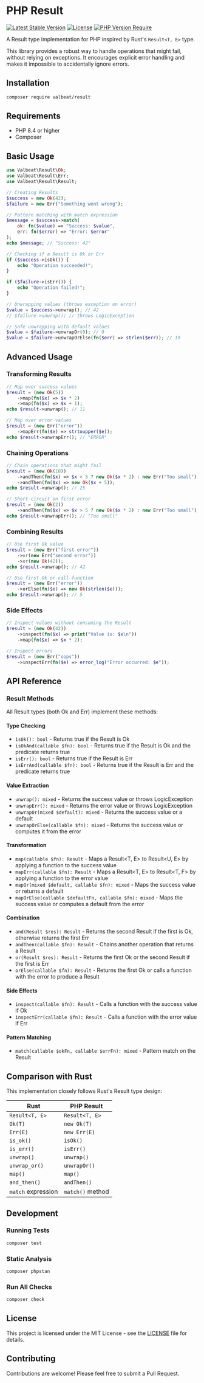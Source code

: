 # PHP Result

[![Latest Stable Version](https://poser.pugx.org/valbeat/result/v)](https://packagist.org/packages/valbeat/result)
[![License](https://poser.pugx.org/valbeat/result/license)](https://packagist.org/packages/valbeat/result)
[![PHP Version Require](https://poser.pugx.org/valbeat/result/require/php)](https://packagist.org/packages/valbeat/result)

A Result type implementation for PHP inspired by Rust's `Result<T, E>` type.

This library provides a robust way to handle operations that might fail, without relying on exceptions. It encourages explicit error handling and makes it impossible to accidentally ignore errors.

## Installation

```bash
composer require valbeat/result
```

## Requirements

- PHP 8.4 or higher
- Composer

## Basic Usage

```php
use Valbeat\Result\Ok;
use Valbeat\Result\Err;
use Valbeat\Result\Result;

// Creating Results
$success = new Ok(42);
$failure = new Err("Something went wrong");

// Pattern matching with match expression
$message = $success->match(
    ok: fn($value) => "Success: $value",
    err: fn($error) => "Error: $error"
);
echo $message; // "Success: 42"

// Checking if a Result is Ok or Err
if ($success->isOk()) {
    echo "Operation succeeded!";
}

if ($failure->isErr()) {
    echo "Operation failed!";
}

// Unwrapping values (throws exception on error)
$value = $success->unwrap(); // 42
// $failure->unwrap(); // throws LogicException

// Safe unwrapping with default values
$value = $failure->unwrapOr(0); // 0
$value = $failure->unwrapOrElse(fn($err) => strlen($err)); // 19
```

## Advanced Usage

### Transforming Results

```php
// Map over success values
$result = (new Ok(5))
    ->map(fn($x) => $x * 2)
    ->map(fn($x) => $x + 1);
echo $result->unwrap(); // 11

// Map over error values
$result = (new Err("error"))
    ->mapErr(fn($e) => strtoupper($e));
echo $result->unwrapErr(); // "ERROR"
```

### Chaining Operations

```php
// Chain operations that might fail
$result = (new Ok(10))
    ->andThen(fn($x) => $x > 5 ? new Ok($x * 2) : new Err("Too small"))
    ->andThen(fn($x) => new Ok($x + 5));
echo $result->unwrap(); // 25

// Short-circuit on first error
$result = (new Ok(2))
    ->andThen(fn($x) => $x > 5 ? new Ok($x * 2) : new Err("Too small"));
echo $result->unwrapErr(); // "Too small"
```

### Combining Results

```php
// Use first Ok value
$result = (new Err("first error"))
    ->or(new Err("second error"))
    ->or(new Ok(42));
echo $result->unwrap(); // 42

// Use first Ok or call function
$result = (new Err("error"))
    ->orElse(fn($e) => new Ok(strlen($e)));
echo $result->unwrap(); // 5
```

### Side Effects

```php
// Inspect values without consuming the Result
$result = (new Ok(42))
    ->inspect(fn($x) => print("Value is: $x\n"))
    ->map(fn($x) => $x * 2);

// Inspect errors
$result = (new Err("oops"))
    ->inspectErr(fn($e) => error_log("Error occurred: $e"));
```

## API Reference

### Result Methods

All Result types (both Ok and Err) implement these methods:

#### Type Checking
- `isOk(): bool` - Returns true if the Result is Ok
- `isOkAnd(callable $fn): bool` - Returns true if the Result is Ok and the predicate returns true
- `isErr(): bool` - Returns true if the Result is Err
- `isErrAnd(callable $fn): bool` - Returns true if the Result is Err and the predicate returns true

#### Value Extraction
- `unwrap(): mixed` - Returns the success value or throws LogicException
- `unwrapErr(): mixed` - Returns the error value or throws LogicException
- `unwrapOr(mixed $default): mixed` - Returns the success value or a default
- `unwrapOrElse(callable $fn): mixed` - Returns the success value or computes it from the error

#### Transformation
- `map(callable $fn): Result` - Maps a Result<T, E> to Result<U, E> by applying a function to the success value
- `mapErr(callable $fn): Result` - Maps a Result<T, E> to Result<T, F> by applying a function to the error value
- `mapOr(mixed $default, callable $fn): mixed` - Maps the success value or returns a default
- `mapOrElse(callable $defaultFn, callable $fn): mixed` - Maps the success value or computes a default from the error

#### Combination
- `and(Result $res): Result` - Returns the second Result if the first is Ok, otherwise returns the first Err
- `andThen(callable $fn): Result` - Chains another operation that returns a Result
- `or(Result $res): Result` - Returns the first Ok or the second Result if the first is Err
- `orElse(callable $fn): Result` - Returns the first Ok or calls a function with the error to produce a Result

#### Side Effects
- `inspect(callable $fn): Result` - Calls a function with the success value if Ok
- `inspectErr(callable $fn): Result` - Calls a function with the error value if Err

#### Pattern Matching
- `match(callable $okFn, callable $errFn): mixed` - Pattern match on the Result

## Comparison with Rust

This implementation closely follows Rust's Result type design:

| Rust | PHP Result |
|------|------------|
| `Result<T, E>` | `Result<T, E>` |
| `Ok(T)` | `new Ok(T)` |
| `Err(E)` | `new Err(E)` |
| `is_ok()` | `isOk()` |
| `is_err()` | `isErr()` |
| `unwrap()` | `unwrap()` |
| `unwrap_or()` | `unwrapOr()` |
| `map()` | `map()` |
| `and_then()` | `andThen()` |
| `match` expression | `match()` method |

## Development

### Running Tests
```bash
composer test
```

### Static Analysis
```bash
composer phpstan
```

### Run All Checks
```bash
composer check
```

## License

This project is licensed under the MIT License - see the [LICENSE](LICENSE) file for details.

## Contributing

Contributions are welcome! Please feel free to submit a Pull Request.
